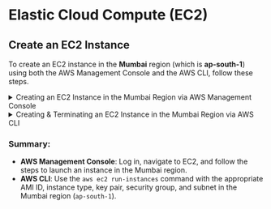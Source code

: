 # Elastic Cloud Compute (EC2)
## Create an EC2 Instance
To create an EC2 instance in the **Mumbai** region (which is **ap-south-1**) using both the AWS Management Console and the AWS CLI, follow these steps.

<details>
   <summary>Creating an EC2 Instance in the Mumbai Region via AWS Management Console</summary>

### **1. Creating an EC2 Instance in the Mumbai Region via AWS Management Console:**

1. **Log into AWS Console**:
   Go to the [AWS Management Console](https://aws.amazon.com/console/), and log in with your credentials.

2. **Navigate to EC2 Console**:
   In the **search bar**, type **EC2** and click on **EC2** to open the EC2 dashboard.

3. **Change the Region**:
   - In the **top-right corner**, select the **Mumbai region** (ap-south-1) from the **region dropdown**.

4. **Launch Instance**:
   - Click on **Launch Instance** to begin the process of creating a new EC2 instance.

5. **Choose an AMI (Amazon Machine Image)**:
   - Select an AMI from the available options. For example, choose **Amazon Linux 2** or **Ubuntu**.

6. **Choose Instance Type**:
   - Choose an instance type like **t2.micro** (this is eligible for the **free tier**).
   - Click **Next: Configure Instance Details**.

7. **Configure Instance Details**:
   - Under **Network**, select your **VPC** or leave it as the default.
   - Under **Subnet**, choose any subnet in the Mumbai region (ap-south-1).

8. **Add Storage**:
   - You can adjust the storage size if necessary (default is usually fine).

9. **Configure Security Group**:
   - Create a new security group or select an existing one.
   - Ensure you add rules like **SSH (port 22)** for remote access if you're using Linux.

10. **Review and Launch**:
   - Review your configuration and click **Launch**.
   - If you don’t have an existing **Key Pair**, create one, download it, and then click **Launch Instances**.

11. **Access the Instance**:
   - After the instance is launched, you can view it in the EC2 dashboard.
   - Use the **Public IP** and **SSH Key** to access the instance via SSH:
     ```bash
     ssh -i "your-key.pem" ec2-user@your-public-ip
     ```
     
</details>


<details>
   <summary>Creating & Terminating an EC2 Instance in the Mumbai Region via AWS CLI</summary>
   
### **1. Creating an EC2 Instance in the Mumbai Region via AWS CLI:**

1. **Open Terminal**:
   Open your terminal or command prompt.

2. **Ensure AWS CLI is Configured**:
   Make sure your AWS CLI is configured with your credentials and default region. If not, run:
   ```bash
   aws configure
   ```

3. **Launch the EC2 Instance**:
   Use the `aws ec2 run-instances` command to launch an EC2 instance. Here’s the general syntax for creating an instance in the **Mumbai region** (`ap-south-1`).

   Example CLI command to launch an EC2 instance in Mumbai region:
   ```bash
   aws ec2 run-instances \
       --image-id ami-0abcdef1234567890 \  # Use a valid AMI ID for the Mumbai region
       --instance-type t2.micro \          # Instance type (e.g., t2.micro for free tier)
       --count 1 \                         # Number of instances to launch
       --region ap-south-1 \               # Mumbai region
       --key-name your-key-pair \          # Replace with your SSH key pair name
       --security-group-ids sg-xxxxxxxx \  # Replace with your security group ID
       --subnet-id subnet-xxxxxxxx        # Replace with your subnet ID
   ```

   - **image-id**: Use an appropriate AMI ID. For example, you can use the Amazon Linux 2 AMI ID in Mumbai.
     - Example AMI ID for Amazon Linux 2 in Mumbai region: `ami-0aef3c9d42a88f98f`
   - **key-name**: Replace with the name of the SSH key pair you want to use for accessing your instance.
   - **security-group-ids**: Use the ID of your security group that allows **SSH (port 22)** for Linux instances.
   - **subnet-id**: Use the ID of the subnet you want to launch the EC2 instance in. If you don’t know it, you can find it in the VPC dashboard.

<details>
   <summary>Click to view full command executed in the terminal:</summary>

   ```bash
   aws ec2 run-instances \
       --image-id ami-0f2ce9ce760bd7133 \
       --instance-type t2.micro \
       --count 1 \
       --region ap-south-1 \
       --key-name Myops \
       --security-group-ids sg-0106a2994ff8e49aa
       
   ```
   
</details>


4. **Verify the Instance**:
   After running the command, you can verify that the instance is launched by running:

   ```bash
   aws ec2 describe-instances --region ap-south-1
   ```

   This will show information about your running EC2 instances.

5. **Connect to Your EC2 Instance**:
   Once the instance is launched, you can connect to it via SSH. Use the **Public IP** or **Public DNS** of the instance:

   ```bash
   ssh -i "MyKeyPair.pem" ec2-user@your-public-ip
   ```

   Replace `MyKeyPair.pem` with your actual private key file and `your-public-ip` with the instance’s public IP address.


---
## 2. Terminate an Instance using AWS-CLI
- To terminate an EC2 instance using the AWS CLI, you can use the `terminate-instances` command. You need to specify the instance ID of the instance you want to terminate.
- Here's the general syntax:
```bash
aws ec2 terminate-instances --instance-ids i-xxxxxxxxxxxxxxxxx --region <your-region>
```
- Replace `i-xxxxxxxxxxxxxxxxx` with your actual instance ID and `<your-region>` with the region where the instance is running.

For example:
```bash
aws ec2 terminate-instances --instance-ids i-0967f588306e2c714 --region ap-south-1
```

You can find the instance ID by running:
```bash
aws ec2 describe-instances --region ap-south-1
```

This will return details about all your instances, including their instance IDs.

</details>

### **Summary:**

- **AWS Management Console**: Log in, navigate to EC2, and follow the steps to launch an instance in the Mumbai region.
- **AWS CLI**: Use the `aws ec2 run-instances` command with the appropriate AMI ID, instance type, key pair, security group, and subnet in the Mumbai region (`ap-south-1`).
